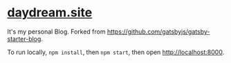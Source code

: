 # [daydream.site](http://daydream.site)

It's my personal Blog. Forked from <https://github.com/gatsbyjs/gatsby-starter-blog>.

To run locally, `npm install`, then `npm start`, then open <http://localhost:8000>.

